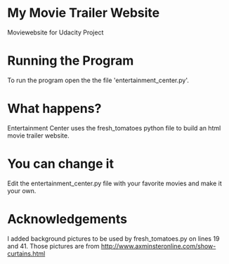 # My Movie Trailer Website
Moviewebsite for Udacity Project

# Running the Program
To run the program open the the file 'entertainment_center.py'.

# What happens?
Entertainment Center uses the fresh_tomatoes python file to build an html movie trailer website.

# You can change it
Edit the entertainment_center.py file with your favorite movies and make it your own.

# Acknowledgements
I added background pictures to be used by fresh_tomatoes.py on lines 19 and 41.
Those pictures are from http://www.axminsteronline.com/show-curtains.html
